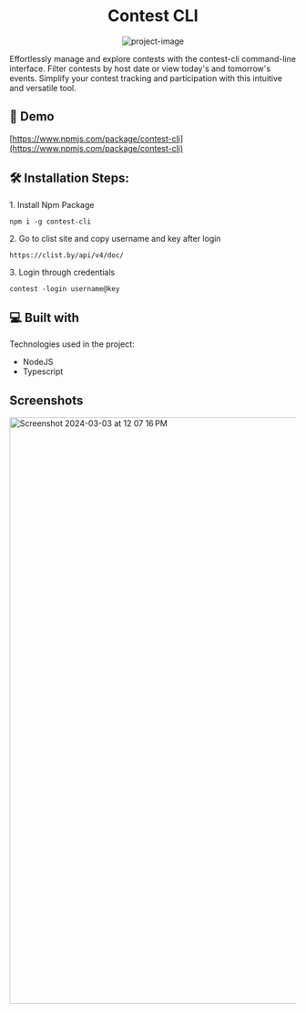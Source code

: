 <h1 align="center" id="title">Contest CLI</h1>

<p align="center"><img src="https://socialify.git.ci/AjuSingh/Contest-Cli/image?language=1&owner=1&name=1&stargazers=1&theme=Light" alt="project-image"></p>

<p id="description">Effortlessly manage and explore contests with the contest-cli command-line interface. Filter contests by host date or view today's and tomorrow's events. Simplify your contest tracking and participation with this intuitive and versatile tool.</p>

<h2>🚀 Demo</h2>

[https://www.npmjs.com/package/contest-cli](https://www.npmjs.com/package/contest-cli)

<h2>🛠️ Installation Steps:</h2>

<p>1. Install Npm Package</p>

```
npm i -g contest-cli
```

<p>2. Go to clist site and copy username and key after login</p>

```
https://clist.by/api/v4/doc/
```

<p>3. Login through credentials</p>

```
contest -login username@key
```

<h2>💻 Built with</h2>

Technologies used in the project:

* NodeJS
* Typescript

<h2>Screenshots</h2>
<img width="1028" alt="Screenshot 2024-03-03 at 12 07 16 PM" src="https://github.com/AjuSingh/Contest-Cli/assets/69449848/7c0a0d1b-85db-40ae-a1f4-cc25cc2c0944">


